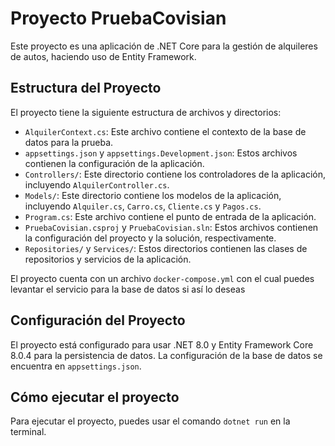 # Proyecto PruebaCovisian

Este proyecto es una aplicación de .NET Core para la gestión de alquileres de autos, haciendo uso de Entity Framework.

## Estructura del Proyecto

El proyecto tiene la siguiente estructura de archivos y directorios:

- `AlquilerContext.cs`: Este archivo contiene el contexto de la base de datos para la prueba.
- `appsettings.json` y `appsettings.Development.json`: Estos archivos contienen la configuración de la aplicación.
- `Controllers/`: Este directorio contiene los controladores de la aplicación, incluyendo `AlquilerController.cs`.
- `Models/`: Este directorio contiene los modelos de la aplicación, incluyendo `Alquiler.cs`, `Carro.cs`, `Cliente.cs` y `Pagos.cs`.
- `Program.cs`: Este archivo contiene el punto de entrada de la aplicación.
- `PruebaCovisian.csproj` y `PruebaCovisian.sln`: Estos archivos contienen la configuración del proyecto y la solución, respectivamente.
- `Repositories/` y `Services/`: Estos directorios contienen las clases de repositorios y servicios de la aplicación.

El proyecto cuenta con un archivo `docker-compose.yml` con el cual puedes levantar el servicio para la base de datos si así lo deseas

## Configuración del Proyecto

El proyecto está configurado para usar .NET 8.0 y Entity Framework Core 8.0.4 para la persistencia de datos. La configuración de la base de datos se encuentra en `appsettings.json`.

## Cómo ejecutar el proyecto

Para ejecutar el proyecto, puedes usar el comando `dotnet run` en la terminal.

